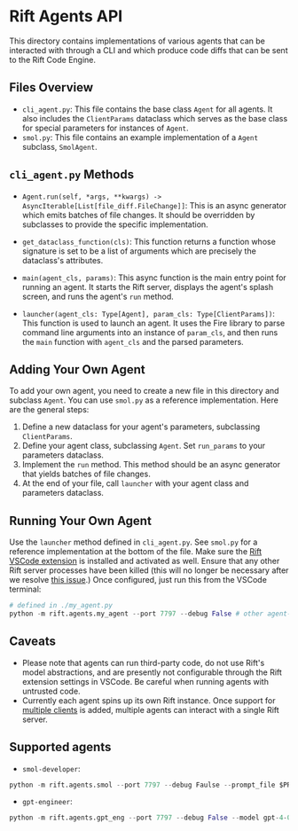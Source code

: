 # Rift Agents API

This directory contains implementations of various agents that can be interacted with through a CLI and which produce code diffs that can be sent to the Rift Code Engine.

## Files Overview

- `cli_agent.py`: This file contains the base class `Agent` for all agents. It also includes the `ClientParams` dataclass which serves as the base class for special parameters for instances of `Agent`.
- `smol.py`: This file contains an example implementation of a `Agent` subclass, `SmolAgent`.

## `cli_agent.py` Methods

- `Agent.run(self, *args, **kwargs) -> AsyncIterable[List[file_diff.FileChange]]`: This is an async generator which emits batches of file changes. It should be overridden by subclasses to provide the specific implementation.

- `get_dataclass_function(cls)`: This function returns a function whose signature is set to be a list of arguments which are precisely the dataclass's attributes.

- `main(agent_cls, params)`: This async function is the main entry point for running an agent. It starts the Rift server, displays the agent's splash screen, and runs the agent's `run` method.

- `launcher(agent_cls: Type[Agent], param_cls: Type[ClientParams])`: This function is used to launch an agent. It uses the Fire library to parse command line arguments into an instance of `param_cls`, and then runs the `main` function with `agent_cls` and the parsed parameters.

## Adding Your Own Agent

To add your own agent, you need to create a new file in this directory and subclass `Agent`. You can use `smol.py` as a reference implementation. Here are the general steps:

1. Define a new dataclass for your agent's parameters, subclassing `ClientParams`.
2. Define your agent class, subclassing `Agent`. Set `run_params` to your parameters dataclass.
3. Implement the `run` method. This method should be an async generator that yields batches of file changes.
4. At the end of your file, call `launcher` with your agent class and parameters dataclass.

## Running Your Own Agent
Use the `launcher` method defined in `cli_agent.py`. See `smol.py` for a reference implementation at the bottom of the file. Make sure the [Rift VSCode extension](../../../editors/rift-vscode/README.md) is installed and activated as well. Ensure that any other Rift server processes have been killed (this will no longer be necessary after we resolve [this issue](https://www.github.com/morph-labs/rift/issues/62).) Once configured, just run this from the VSCode terminal:

```python
# defined in ./my_agent.py
python -m rift.agents.my_agent --port 7797 --debug False # other agent-specific flags here...
```

## Caveats

- Please note that agents can run third-party code, do not use Rift's model abstractions, and are presently not configurable through the Rift extension settings in VSCode. Be careful when running agents with untrusted code.
- Currently each agent spins up its own Rift instance. Once support for [multiple clients](https://www.github.com/morph-labs/rift/issues/62) is added, multiple agents can interact with a single Rift server.

## Supported agents
- `smol-developer`:
```python
python -m rift.agents.smol --port 7797 --debug Faulse --prompt_file $PROMPT_FILE --model gpt-4-0613
```

- `gpt-engineer`:
```python
python -m rift.agents.gpt_eng --port 7797 --debug False --model gpt-4-0613
```
